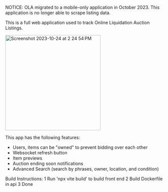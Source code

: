 NOTICE: OLA migrated to a mobile-only application in October 2023. This application is no longer able to scrape listing data. 

This is a full web application used to track Online Liquidation Auction Listings. 

<img width="300" alt="Screenshot 2023-10-24 at 2 24 54 PM" src="https://github.com/adamllryan/ola_auction_handler/assets/22080774/6b3cf0c0-ad02-4521-b705-931b039aea25">

This app has the following features:
- Users, items can be "owned" to prevent bidding over each other
- Websocket refresh button
- Item previews
- Auction ending soon notifications
- Advanced Search (search by phrases, owner, location, and condition)






Build Instructions:
1 Run 'npx vite build' to build front end
2 Build Dockerfile in api
3 Done



